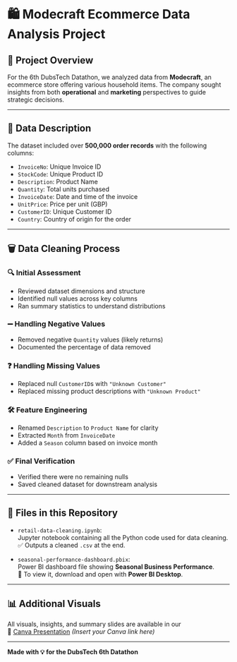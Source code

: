 # 🛍️ Modecraft Ecommerce Data Analysis Project

## 📝 Project Overview
For the 6th DubsTech Datathon, we analyzed data from **Modecraft**, an ecommerce store offering various household items. The company sought insights from both **operational** and **marketing** perspectives to guide strategic decisions.

---

## 📙 Data Description

The dataset included over **500,000 order records** with the following columns:

- `InvoiceNo`: Unique Invoice ID  
- `StockCode`: Unique Product ID  
- `Description`: Product Name  
- `Quantity`: Total units purchased  
- `InvoiceDate`: Date and time of the invoice  
- `UnitPrice`: Price per unit (GBP)  
- `CustomerID`: Unique Customer ID  
- `Country`: Country of origin for the order

---

## 🗑️ Data Cleaning Process

### 🔍 Initial Assessment
- Reviewed dataset dimensions and structure
- Identified null values across key columns
- Ran summary statistics to understand distributions

### ➖ Handling Negative Values
- Removed negative `Quantity` values (likely returns)
- Documented the percentage of data removed

### ❓ Handling Missing Values
- Replaced null `CustomerID`s with `"Unknown Customer"`
- Replaced missing product descriptions with `"Unknown Product"`

### 🛠️ Feature Engineering
- Renamed `Description` to `Product Name` for clarity
- Extracted `Month` from `InvoiceDate`
- Added a `Season` column based on invoice month

### ✅ Final Verification
- Verified there were no remaining nulls
- Saved cleaned dataset for downstream analysis

---

## 📁 Files in this Repository

- `retail-data-cleaning.ipynb`:  
  Jupyter notebook containing all the Python code used for data cleaning.  
  ✅ Outputs a cleaned `.csv` at the end.

- `seasonal-performance-dashboard.pbix`:  
  Power BI dashboard file showing **Seasonal Business Performance**.  
  📌 To view it, download and open with **Power BI Desktop**.

---

## 📊 Additional Visuals

All visuals, insights, and summary slides are available in our  
📎 [Canva Presentation](#) *(Insert your Canva link here)*

---

**Made with 💡 for the DubsTech 6th Datathon**
